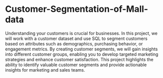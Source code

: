 # Customer-Segmentation-of-Mall-data
Understanding your customers is crucial for businesses. In this project, we will work with a customer dataset and use SQL to segment customers based on attributes such as demographics, purchasing behavior, or engagement metrics. By creating customer segments, we will gain insights into different customer groups, enabling you to develop targeted marketing strategies and enhance customer satisfaction. This project highlights the ability to identify valuable customer segments and provide actionable insights for marketing and sales teams.
